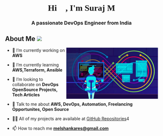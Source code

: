 <h1 align="center"?<h1 style="font-family:halo hand letter">Hi 👋, I'm Suraj M </h1>
<h3 align="center">A passionate DevOps Engineer from India</h3>

<h2> About Me <img src = "Images/DevOps.gif" width = 150></h2>

<img width="60%" align="right" alt="Github" src="Images/Templatepic.png" />

- 🔭 I’m currently working on **AWS**

- 🌱 I’m currently learning **AWS,Terraform, Ansible**

- 👯 I’m looking to collaborate on **DevOps OpenSource Projects, Tech Articles**

- 💬 Talk to me about **AWS, DevOps, Automation, Freelancing Opportunites, Open Source**

- 👨‍💻 All of my projects are available at [GitHub Repositories](https://github.com/Suraj-2142?tab=repositories)4

- 📫 How to reach me **melshankares@gmail.com**
